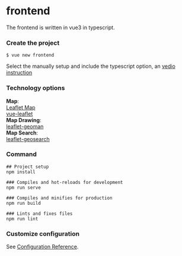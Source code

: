 # frontend

The frontend is written in vue3 in typescript.

### **Create the project**

```
$ vue new frontend
```

Select the manually setup and include the typescript option, an [vedio instruction](https://www.youtube.com/watch?v=JfI5PISLr9w)

### **Technology options**

**Map**:  
[Leaflet Map](https://leafletjs.com)  
[vue-leaflet](https://github.com/vue-leaflet/vue-leaflet)  
**Map Drawing**:  
[leaflet-geoman](https://github.com/geoman-io/leaflet-geoman)  
**Map Search**:  
[leaflet-geosearch](https://github.com/smeijer/leaflet-geosearch)

### **Command**

```
## Project setup
npm install

### Compiles and hot-reloads for development
npm run serve

### Compiles and minifies for production
npm run build

### Lints and fixes files
npm run lint
```

### Customize configuration

See [Configuration Reference](https://cli.vuejs.org/config/).
